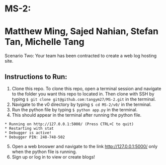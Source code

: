 # MS-2: 
# Matthew Ming, Sajed Nahian, Stefan Tan, Michelle Tang
Scenario Two:  Your team has been contracted to create a web log hosting site.

## Instructions to Run:
1. Clone this repo. To clone this repo, open a terminal session and navigate to the folder you want this repo to located in. Then clone with SSH by typing ```$ git clone git@github.com:tangym27/MS-2.git``` in the terminal. 
2. Navigate to the v0 directory by typing ```$ cd MS-2/v0/``` in the terminal. 
3. Run the python file by typing ```$ python app.py``` in the terminal. 
4. This should appear in the terminal after running the python file.   
```
* Running on http://127.0.0.1:5000/ (Press CTRL+C to quit)
* Restarting with stat
* Debugger is active!
* Debugger PIN: 248-748-502
```

5. Open a web broswer and navigate to the link http://127.0.0.1:5000/ only when the python file is running.
6. Sign up or log in to view or create blogs!

